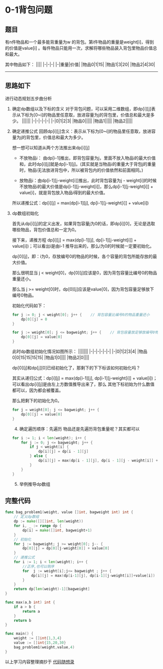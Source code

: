 # 0-1背包问题

## 题目
有n件物品和一个最多能背重量为w 的背包。第i件物品的重量是weight[i]，得到的价值是value[i] 。每件物品只能用一次，求解将哪些物品装入背包里物品价值总和最大。

其中物品如下：
||||
|-|-|-|
|-|重量|价值|
|物品0|1|15|
|物品1|3|20|
|物品2|4|30|

---
## 思路如下
进行动态规划五步曲分析

1. 确定dp数组以及下标的含义
对于背包问题，可以采用二维数组，即dp[i][j]表示从下标为[0~i]的物品里任意取，放进容量为j的背包里，价值总和最大是多少。
    ||||||
    |-|-|-|-|-|
    |-|0|1|2|3|
    |物品0|||||
    |物品1|||||
    |物品2|||||

2. 确定递推公式
    回顾dp[i][j]含义：表示从下标为[0~i]的物品里任意取，放进容量为j的背包里，价值总和最大为多少。
    
    想一想可以知道从两个方法推出来dp[i][j]
    * 不放物品i： 由dp[i-1]推出，即背包容量为j，里面不放入物品i的最大价值和，此时dp[i][j]就是dp[i-1][j]。(其实就是当物品i的重量大于背包j的重量时，物品i无法放进背包中，所以被背包内的价值依然和前面相同。)

    * 放物品i：由dp[i-1][j-weight[i]]推出，此时背包容量为j - weight[i]的时候不放物品i的最大价值是dp[i-1][j-weight[i]]，那么dp[i-1][j-weight[i]] + value[i]，就是背包放入物品i得到的最大价值。

    所以递推公式：dp[i][j] = max(dp[i-1][j], dp[i-1][j-weight[i]] + value[i])


3. dp数组初始化
    
    首先从dp[i][j]的定义出发，如果背包容量j为0的话，即dp[i][0]，无论是选取哪些物品，背包价值总和一定为0。

    接下来，递推方程 dp[i][j] = max(dp[i-1][j], dp[i-1][j-weight[i]] + value[i])；可以看出i是由i-1 推导出来的，那么i为0的时候就一定要初始化。

    dp[0][j]，即：i为0，存放编号0的物品的时候，各个容量的背包所能存放的最大价值。
    
    那么很明显当 j < weight[0]，dp[0][j]应该是0，因为背包容量比编号0的物品重量还小。

    那么当 j >= weight[0]时，dp[0][j]应该是value[0]，因为背包容量足够放下编号0物品。

    初始化代码如下：
    ```go
    for j := 0; j < weight[0]; j++ {    // 背包容量比编号0的物品重量还小
        dp[0][j] = 0
    }

    for j := weight[0]; j <= bagweight; j++ {    // 背包容量放足够放编号0物品
        dp[0][j] = value[0]
    }
    ```

    此时dp数组初始化情况如图所示：
    |||||||
    |-|-|-|-|-|-|
    |-|0|1|2|3|4|
    |物品0|0|15|15|15|15|
    |物品1|0||||
    |物品2|0||||

    dp[0][j]和dp[j][0]已经初始化了，那剩下的下下标该如何初始化吗？

    其实从递归公式：dp[i][j] = max(dp[i-1][j], dp[i-1][j-weight[i]] + value[i])；可以看出dp[i][j]是由左上方数值推导出来了，那么 其他下标初始为什么数值都可以，因为都会被覆盖。

    那么把剩下的初始化为0。
    ```go
    for j = weight[0]; j <= bagweight; j++ {
        dp[0][j] = value[0]
    }
    ```

    4. 确定遍历顺序：先遍历 物品还是先遍历背包重量呢？其实都可以
    ```go
    for i := 1; i < len(weight); i++ {
        for j := 0; j <= bagweight; j++ {
            if j < weight[i] {
                dp[i][j] = dp[i - 1][j]
            } else {
                dp[i][j] = max(dp[i - 1][j], dp[i - 1][j - weight[i]] + value[i])
            }
        }
    }
    ```
    5. 举例推导dp数组

## 完整代码
```go
func bag_problem1(weight, value []int, bagweight int) int {
	// 定义dp数组
	dp := make([][]int, len(weight))
	for i, _ := range dp {
		dp[i] = make([]int, bagweight+1)
	}
	// 初始化
	for j := bagweight; j >= weight[0]; j-- {
		dp[0][j] = dp[0][j-weight[0]] + value[0]
	}
	// 递推公式
	for i := 1; i < len(weight); i++ {
		//正序,也可以倒序
		for  j := weight[i];j<= bagweight ; j++ {
			dp[i][j] = max(dp[i-1][j], dp[i-1][j-weight[i]]+value[i])
		}		
	}
	return dp[len(weight)-1][bagweight]
}

func max(a,b int) int {
	if a > b {
		return a
	}
	return b
}

func main() {
	weight := []int{1,3,4}
	value := []int{15,20,30}
	bag_problem1(weight,value,4)
}
```

以上学习内容整理摘抄于 [代码随想录](https://programmercarl.com/%E8%83%8C%E5%8C%85%E7%90%86%E8%AE%BA%E5%9F%BA%E7%A1%8001%E8%83%8C%E5%8C%85-1.html)